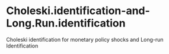 # Choleski.identification-and-Long.Run.identification
Choleski identification for monetary policy shocks and Long-run Identification
